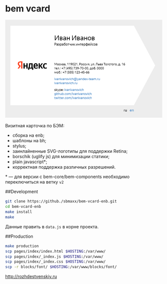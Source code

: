 # bem vcard

![vcard example](https://raw.githubusercontent.com/sbmaxx/bem-vcard-enb/v2/example.png)

Визитная карточка по БЭМ:
* сборка на enb;
* шаблоны на bh;
* stylus;
* заинлайненные SVG-логотипы для поддержки Retina;
* borschik (uglify js) для минимизации статики;
* plain javascript*;
* корректная поддержка различных разрешений.

\* — для версии с bem-core/bem-components необходимо переключиться на ветку `v2`

##Development
```bash
git clone https://github./sbmaxx/bem-vcard-enb.git
cd bem-vcard-enb
make install
make
```
Данные править в `data.js` в корне проекта.

##Production
```bash
make production
scp pages/index/index.html $HOSTING:/var/www/
scp pages/index/_index.js $HOSTING:/var/www/
scp pages/index/_index.css $HOSTING:/var/www/
scp -r blocks/font/ $HOSTING:/var/www/blocks/font/
```

http://rozhdestvenskiy.ru
